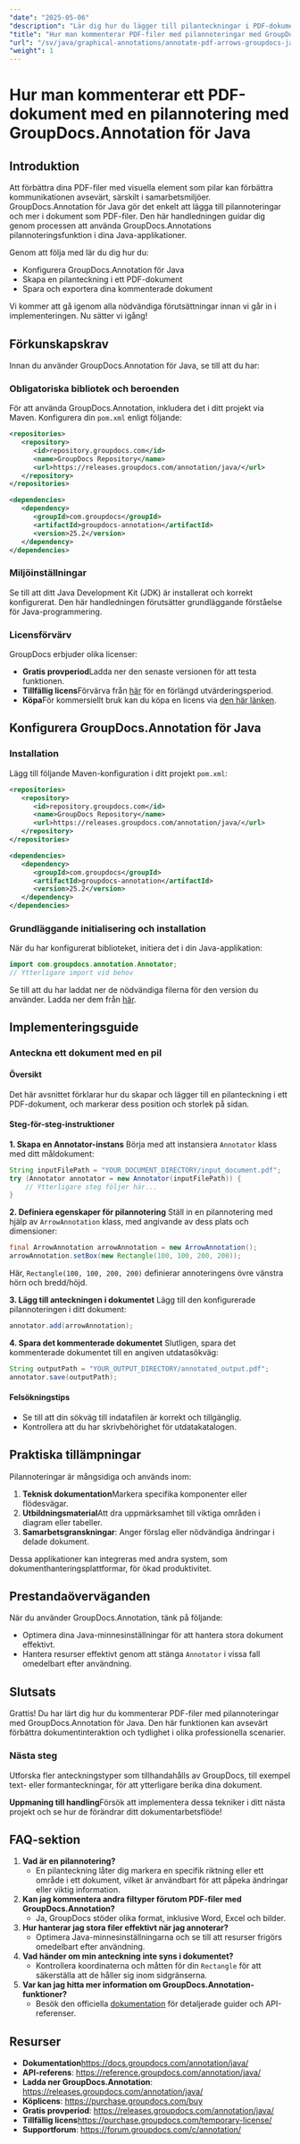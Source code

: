 ```yaml
---
"date": "2025-05-06"
"description": "Lär dig hur du lägger till pilanteckningar i PDF-dokument med GroupDocs.Annotation för Java. Förbättra samarbete och tydlighet i dokument med detaljerade steg."
"title": "Hur man kommenterar PDF-filer med pilannoteringar med GroupDocs.Annotation för Java"
"url": "/sv/java/graphical-annotations/annotate-pdf-arrows-groupdocs-java/"
"weight": 1
---
```


# Hur man kommenterar ett PDF-dokument med en pilannotering med GroupDocs.Annotation för Java

## Introduktion

Att förbättra dina PDF-filer med visuella element som pilar kan förbättra kommunikationen avsevärt, särskilt i samarbetsmiljöer. GroupDocs.Annotation för Java gör det enkelt att lägga till pilannoteringar och mer i dokument som PDF-filer. Den här handledningen guidar dig genom processen att använda GroupDocs.Annotations pilannoteringsfunktion i dina Java-applikationer.

Genom att följa med lär du dig hur du:
- Konfigurera GroupDocs.Annotation för Java
- Skapa en pilanteckning i ett PDF-dokument
- Spara och exportera dina kommenterade dokument

Vi kommer att gå igenom alla nödvändiga förutsättningar innan vi går in i implementeringen. Nu sätter vi igång!

## Förkunskapskrav

Innan du använder GroupDocs.Annotation för Java, se till att du har:

### Obligatoriska bibliotek och beroenden

För att använda GroupDocs.Annotation, inkludera det i ditt projekt via Maven. Konfigurera din `pom.xml` enligt följande:

```xml
<repositories>
   <repository>
      <id>repository.groupdocs.com</id>
      <name>GroupDocs Repository</name>
      <url>https://releases.groupdocs.com/annotation/java/</url>
   </repository>
</repositories>

<dependencies>
   <dependency>
      <groupId>com.groupdocs</groupId>
      <artifactId>groupdocs-annotation</artifactId>
      <version>25.2</version>
   </dependency>
</dependencies>
```

### Miljöinställningar

Se till att ditt Java Development Kit (JDK) är installerat och korrekt konfigurerat. Den här handledningen förutsätter grundläggande förståelse för Java-programmering.

### Licensförvärv

GroupDocs erbjuder olika licenser:
- **Gratis provperiod**Ladda ner den senaste versionen för att testa funktionen.
- **Tillfällig licens**Förvärva från [här](https://purchase.groupdocs.com/temporary-license/) för en förlängd utvärderingsperiod.
- **Köpa**För kommersiellt bruk kan du köpa en licens via [den här länken](https://purchase.groupdocs.com/buy).

## Konfigurera GroupDocs.Annotation för Java

### Installation

Lägg till följande Maven-konfiguration i ditt projekt `pom.xml`:

```xml
<repositories>
   <repository>
      <id>repository.groupdocs.com</id>
      <name>GroupDocs Repository</name>
      <url>https://releases.groupdocs.com/annotation/java/</url>
   </repository>
</repositories>

<dependencies>
   <dependency>
      <groupId>com.groupdocs</groupId>
      <artifactId>groupdocs-annotation</artifactId>
      <version>25.2</version>
   </dependency>
</dependencies>
```

### Grundläggande initialisering och installation

När du har konfigurerat biblioteket, initiera det i din Java-applikation:

```java
import com.groupdocs.annotation.Annotator;
// Ytterligare import vid behov
```

Se till att du har laddat ner de nödvändiga filerna för den version du använder. Ladda ner dem från [här](https://releases.groupdocs.com/annotation/java/).

## Implementeringsguide

### Anteckna ett dokument med en pil

#### Översikt
Det här avsnittet förklarar hur du skapar och lägger till en pilanteckning i ett PDF-dokument, och markerar dess position och storlek på sidan.

#### Steg-för-steg-instruktioner

**1. Skapa en Annotator-instans**
Börja med att instansiera `Annotator` klass med ditt måldokument:

```java
String inputFilePath = "YOUR_DOCUMENT_DIRECTORY/input_document.pdf";
try (Annotator annotator = new Annotator(inputFilePath)) {
    // Ytterligare steg följer här...
}
```

**2. Definiera egenskaper för pilannotering**
Ställ in en pilannotering med hjälp av `ArrowAnnotation` klass, med angivande av dess plats och dimensioner:

```java
final ArrowAnnotation arrowAnnotation = new ArrowAnnotation();
arrowAnnotation.setBox(new Rectangle(100, 100, 200, 200));
```
Här, `Rectangle(100, 100, 200, 200)` definierar annoteringens övre vänstra hörn och bredd/höjd.

**3. Lägg till anteckningen i dokumentet**
Lägg till den konfigurerade pilannoteringen i ditt dokument:

```java
annotator.add(arrowAnnotation);
```

**4. Spara det kommenterade dokumentet**
Slutligen, spara det kommenterade dokumentet till en angiven utdatasökväg:

```java
String outputPath = "YOUR_OUTPUT_DIRECTORY/annotated_output.pdf";
annotator.save(outputPath);
```

#### Felsökningstips
- Se till att din sökväg till indatafilen är korrekt och tillgänglig.
- Kontrollera att du har skrivbehörighet för utdatakatalogen.

## Praktiska tillämpningar
Pilannoteringar är mångsidiga och används inom:
1. **Teknisk dokumentation**Markera specifika komponenter eller flödesvägar.
2. **Utbildningsmaterial**Att dra uppmärksamhet till viktiga områden i diagram eller tabeller.
3. **Samarbetsgranskningar**: Anger förslag eller nödvändiga ändringar i delade dokument.

Dessa applikationer kan integreras med andra system, som dokumenthanteringsplattformar, för ökad produktivitet.

## Prestandaöverväganden
När du använder GroupDocs.Annotation, tänk på följande:
- Optimera dina Java-minnesinställningar för att hantera stora dokument effektivt.
- Hantera resurser effektivt genom att stänga `Annotator` i vissa fall omedelbart efter användning.

## Slutsats
Grattis! Du har lärt dig hur du kommenterar PDF-filer med pilannoteringar med GroupDocs.Annotation för Java. Den här funktionen kan avsevärt förbättra dokumentinteraktion och tydlighet i olika professionella scenarier.

### Nästa steg
Utforska fler anteckningstyper som tillhandahålls av GroupDocs, till exempel text- eller formanteckningar, för att ytterligare berika dina dokument.

**Uppmaning till handling**Försök att implementera dessa tekniker i ditt nästa projekt och se hur de förändrar ditt dokumentarbetsflöde!

## FAQ-sektion
1. **Vad är en pilannotering?**
   - En pilanteckning låter dig markera en specifik riktning eller ett område i ett dokument, vilket är användbart för att påpeka ändringar eller viktig information.
2. **Kan jag kommentera andra filtyper förutom PDF-filer med GroupDocs.Annotation?**
   - Ja, GroupDocs stöder olika format, inklusive Word, Excel och bilder.
3. **Hur hanterar jag stora filer effektivt när jag annoterar?**
   - Optimera Java-minnesinställningarna och se till att resurser frigörs omedelbart efter användning.
4. **Vad händer om min anteckning inte syns i dokumentet?**
   - Kontrollera koordinaterna och måtten för din `Rectangle` för att säkerställa att de håller sig inom sidgränserna.
5. **Var kan jag hitta mer information om GroupDocs.Annotation-funktioner?**
   - Besök den officiella [dokumentation](https://docs.groupdocs.com/annotation/java/) för detaljerade guider och API-referenser.

## Resurser
- **Dokumentation**https://docs.groupdocs.com/annotation/java/
- **API-referens**: https://reference.groupdocs.com/annotation/java/
- **Ladda ner GroupDocs.Annotation**: https://releases.groupdocs.com/annotation/java/
- **Köplicens**: https://purchase.groupdocs.com/buy
- **Gratis provperiod**: https://releases.groupdocs.com/annotation/java/
- **Tillfällig licens**https://purchase.groupdocs.com/temporary-license/
- **Supportforum**: https://forum.groupdocs.com/c/annotation/
